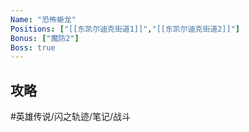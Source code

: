 ```yaml
---
Name: "恐怖蜥龙"
Positions: ["[[东凯尔迪克街道1]]","[[东凯尔迪克街道2]]"]
Bonus: ["魔防2"]
Boss: true
---
```


## 攻略

#英雄传说/闪之轨迹/笔记/战斗
